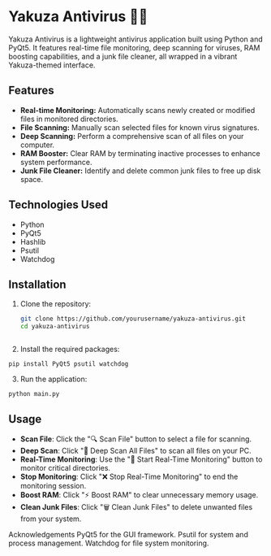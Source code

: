 # Yakuza Antivirus 🐉🔥

Yakuza Antivirus is a lightweight antivirus application built using Python and PyQt5. It features real-time file monitoring, deep scanning for viruses, RAM boosting capabilities, and a junk file cleaner, all wrapped in a vibrant Yakuza-themed interface.

## Features

- **Real-time Monitoring:** Automatically scans newly created or modified files in monitored directories.
- **File Scanning:** Manually scan selected files for known virus signatures.
- **Deep Scanning:** Perform a comprehensive scan of all files on your computer.
- **RAM Booster:** Clear RAM by terminating inactive processes to enhance system performance.
- **Junk File Cleaner:** Identify and delete common junk files to free up disk space.

## Technologies Used

- Python
- PyQt5
- Hashlib
- Psutil
- Watchdog

## Installation

1. Clone the repository:
   ```bash
   git clone https://github.com/yourusername/yakuza-antivirus.git
   cd yakuza-antivirus



2. Install the required packages:

```pip install PyQt5 psutil watchdog```


3. Run the application:

```python main.py```





## Usage

- **Scan File**: Click the "🔍 Scan File" button to select a file for scanning.
- **Deep Scan**: Click "🐉 Deep Scan All Files" to scan all files on your PC.
- **Real-Time Monitoring**: Use the "🔴 Start Real-Time Monitoring" button to monitor critical directories.
- **Stop Monitoring**: Click "❌ Stop Real-Time Monitoring" to end the monitoring session.
- **Boost RAM**: Click "⚡ Boost RAM" to clear unnecessary memory usage.
- **Clean Junk Files**: Click "🗑️ Clean Junk Files" to delete unwanted files from your system.




Acknowledgements
PyQt5 for the GUI framework.
Psutil for system and process management.
Watchdog for file system monitoring.



